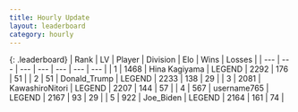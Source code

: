 ```yaml
---
title: Hourly Update
layout: leaderboard
category: hourly
---
```


{: .leaderboard}
| Rank | LV | Player | Division | Elo | Wins | Losses |
| --- | --- | --- | --- | --- | --- | --- |
| <span data-change="0">1</span> | 1468 | <span title="ID: 315148">Hina Kagiyama</span> | LEGEND | <span data-change="0">2292</span> | <span data-change="0">176</span> | <span data-change="0">51</span> |
| <span data-change="0">2</span> | 51 | <span title="ID: 515520">Donald_Trump</span> | LEGEND | <span data-change="0">2233</span> | <span data-change="0">138</span> | <span data-change="0">29</span> |
| <span data-change="0">3</span> | 2081 | <span title="ID: 164871">KawashiroNitori</span> | LEGEND | <span data-change="0">2207</span> | <span data-change="0">144</span> | <span data-change="0">57</span> |
| <span data-change="0">4</span> | 567 | <span title="ID: 188640">username765</span> | LEGEND | <span data-change="0">2167</span> | <span data-change="0">93</span> | <span data-change="0">29</span> |
| <span data-change="2">5</span> | 922 | <span title="ID: 353063">Joe_Biden</span> | LEGEND | <span data-change="5">2164</span> | <span data-change="3">161</span> | <span data-change="1">74</span> |